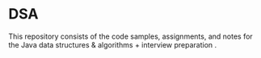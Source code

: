 # DSA
This repository consists of the code samples, assignments, and notes for the Java data structures &amp; algorithms + interview preparation .

